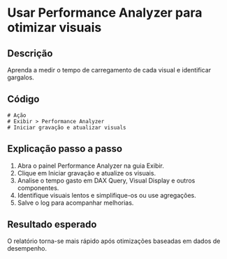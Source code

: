 # Usar Performance Analyzer para otimizar visuais

## Descrição
Aprenda a medir o tempo de carregamento de cada visual e identificar gargalos.

## Código
```text
# Ação
# Exibir > Performance Analyzer
# Iniciar gravação e atualizar visuals
```

## Explicação passo a passo
1. Abra o painel Performance Analyzer na guia Exibir.
2. Clique em Iniciar gravação e atualize os visuais.
3. Analise o tempo gasto em DAX Query, Visual Display e outros componentes.
4. Identifique visuais lentos e simplifique-os ou use agregações.
5. Salve o log para acompanhar melhorias.

## Resultado esperado
O relatório torna-se mais rápido após otimizações baseadas em dados de desempenho.
